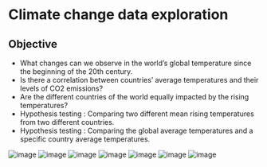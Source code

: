 # Climate change data exploration

## Objective
* What changes can we observe in the world’s global temperature since the beginning of the 20th century.
* Is there a correlation between countries’ average temperatures and their levels of CO2 emissions?
* Are the different countries of the world equally impacted by the rising temperatures?
* Hypothesis testing : Comparing two different mean rising temperatures from two different countries.
* Hypothesis testing : Comparing the global average temperatures and a specific country average temperatures.

![image](https://github.com/PatrickSchuetten/mid_project/blob/main/slides/Climate%20change%20data%20exploration/Folie3.JPG)
![image](https://github.com/PatrickSchuetten/mid_project/blob/main/slides/Climate%20change%20data%20exploration/Folie4.JPG)
![image](https://github.com/PatrickSchuetten/mid_project/blob/main/slides/Climate%20change%20data%20exploration/Folie5.JPG)
![image](https://github.com/PatrickSchuetten/mid_project/blob/main/slides/Climate%20change%20data%20exploration/Folie6.JPG)
![image](https://github.com/PatrickSchuetten/mid_project/blob/main/slides/Climate%20change%20data%20exploration/Folie7.JPG)
![image](https://github.com/PatrickSchuetten/mid_project/blob/main/slides/Climate%20change%20data%20exploration/Folie8.JPG)
![image](https://github.com/PatrickSchuetten/mid_project/blob/main/slides/Climate%20change%20data%20exploration/Folie9.JPG)